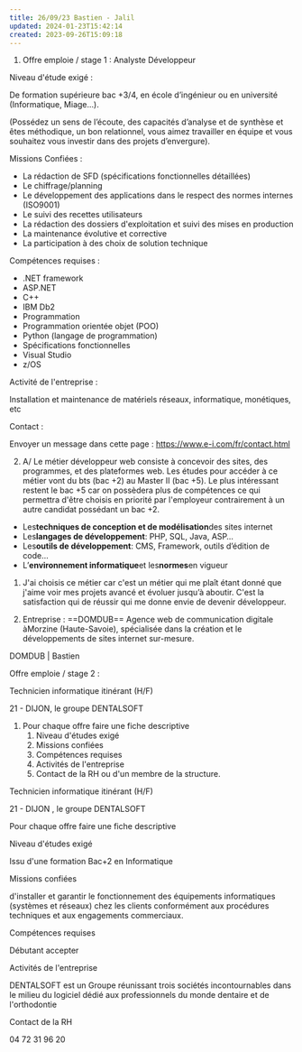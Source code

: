 ```yaml
---
title: 26/09/23 Bastien - Jalil
updated: 2024-01-23T15:42:14
created: 2023-09-26T15:09:18
---
```


1.  Offre emploie / stage 1 : Analyste Développeur

Niveau d'étude exigé :

De formation supérieure bac +3/4, en école d’ingénieur ou en université (Informatique, Miage…).

(Possédez un sens de l’écoute, des capacités d’analyse et de synthèse et êtes méthodique, un bon relationnel, vous aimez travailler en équipe et vous souhaitez vous investir dans des projets d’envergure).

Missions Confiées :

- La rédaction de SFD (spécifications fonctionnelles détaillées)
- Le chiffrage/planning
- Le développement des applications dans le respect des normes internes (ISO9001)
- Le suivi des recettes utilisateurs
- La rédaction des dossiers d'exploitation et suivi des mises en production
- La maintenance évolutive et corrective
- La participation à des choix de solution technique

Compétences requises :

- .NET framework
- ASP.NET
- C++
- IBM Db2
- Programmation
- Programmation orientée objet (POO)
- Python (langage de programmation)
- Spécifications fonctionnelles
- Visual Studio
- z/OS

Activité de l'entreprise :

Installation et maintenance de matériels réseaux, informatique, monétiques, etc

Contact :

Envoyer un message dans cette page : <https://www.e-i.com/fr/contact.html>

2.  A/ Le métier développeur web consiste à concevoir des sites, des programmes, et des plateformes web. Les études pour accéder à ce métier vont du bts (bac +2) au Master II (bac +5). Le plus intéressant restent le bac +5 car on possèdera plus de compétences ce qui permettra d'être choisis en priorité par l'employeur contrairement à un autre candidat possédant un bac +2.

- Les**techniques de conception et de modélisation**des sites internet
- Les**langages de développement**: PHP, SQL, Java, ASP…
- Les**outils de développement**: CMS, Framework, outils d’édition de code…
- L’**environnement informatique**et les**normes**en vigueur

1.  J'ai choisis ce métier car c'est un métier qui me plaît étant donné que j'aime voir mes projets avancé et évoluer jusqu’à aboutir. C'est la satisfaction qui de réussir qui me donne envie de devenir développeur.

2.  Entreprise : ==DOMDUB== Agence web de communication digitale àMorzine (Haute-Savoie), spécialisée dans la création et le développements de sites internet sur-mesure.

DOMDUB \| Bastien

Offre emploie / stage 2 :

Technicien informatique itinérant (H/F)

21 - DIJON, le groupe DENTALSOFT 
1.  Pour chaque offre faire une fiche descriptive
    1.  Niveau d'études exigé
    2.  Missions confiées
    3.  Compétences requises
    4.  Activités de l'entreprise
    5.  Contact de la RH ou d'un membre de la structure.

Technicien informatique itinérant (H/F)

21 - DIJON , le groupe DENTALSOFT

Pour chaque offre faire une fiche descriptive

Niveau d'études exigé

Issu d'une formation Bac+2 en Informatique

Missions confiées

d'installer et garantir le fonctionnement des équipements informatiques (systèmes et réseaux) chez les clients conformément aux procédures techniques et aux engagements commerciaux.

Compétences requises

Débutant accepter

Activités de l'entreprise

DENTALSOFT est un Groupe réunissant trois sociétés incontournables dans le milieu du logiciel dédié aux professionnels du monde dentaire et de l'orthodontie

Contact de la RH

04 72 31 96 20

